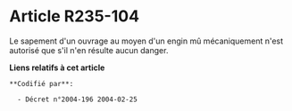 # Article R235-104

Le sapement d'un ouvrage au moyen d'un engin mû mécaniquement n'est autorisé que s'il n'en résulte aucun danger.

**Liens relatifs à cet article**

	**Codifié par**:

	  - Décret n°2004-196 2004-02-25
